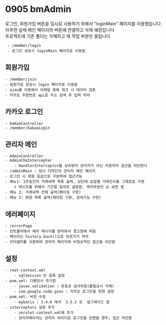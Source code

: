 # 0905 bmAdmin
로그인, 회원가입 버튼을 임시로 사용하기 위해서 "loginMain" 페이지를 이용했습니다  
차후엔 실제 메인 페이지의 버튼에 연결하고 삭제 예정입니다  
프로젝트에 기존 폴더는 삭제하고 제 작업 부분만 올립니다  

	 - /member/login  
	 - 로그인 성공시 loginMain 페이지로 이동됨  	
 
## 회원가입  

	- /member/join  
	- 회원가입 성공시 login 페이지로 이동됨  
	- ajax를 이용해서 이메일 중복 체크 시 데이터 검증
	- 카카오 우편번호 api로 주소 검색 후 입력 처리  

## 카카오 로그인

	- KaKaoController  
	- /member/kakaoLogin  

## 관리자 메인
     
	- AdminController
	- AdminChkIntercepter
		- HandlerInterceptor를 상속받아 관리자가 아닌 이용자의 접근을 차단한다
	- /adminMain : 임시 디자인의 관리자 메인 페이지
	- 로그인 시 회원 등급으로 구분하여 접근가능  
	- 메뉴1: 1주일간의 거래내역 목록 출력, 상단에 요일별 거래건수를 그래프로 구현
		+ 테스트를 위해서 기간을 임의로 설정함. 쿼리부분만 손 보면 됨
	- 메뉴 2: 거래내역 전체 출력(페이징 구현)
	- 메뉴 3: 회원 목록 출력(페이징 구현, 검색기능 구현) 
	
## 에러페이지

	- /errorPage
	- 컨트롤러에서 에러 메시지를 받아와서 경고창에 띄움
	- 페이지는 history.back()으로 뒤로가기 처리
	- 인터셉터를 이용하여 관리자 페이지에 비정상적인 접근을 차단함  
  
##  
## 설정
	- root-context.xml 
		- sqlSession 빈 등록 설정
	- pom.xml: 디펜던시 추가함
		- javax.validation : 유효성 검사위함(불필요시 삭제)
		- com.google.code.gson : 카카오 로그인을 위한 설정  
	- pom.xml: 버전 수정
		- mybatis : 3.4.6 에서  3.5.2 로  업그레이드 함   
	- interceptors 설정 추가
		- servlet-context.xml에 추가
		- 관리자페이지는 관리자 아이디로 로그인을 안했을 경우, 접근 차단함  
